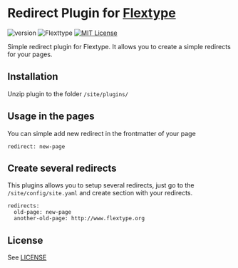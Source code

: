 # Redirect Plugin for [Flextype](http://flextype.org/)
![version](https://img.shields.io/badge/version-1.2.2-brightgreen.svg?style=flat-square "Version")
![Flexttype](https://img.shields.io/badge/Flextype-0.7.4-green.svg?style=flat-square "Flextype Version")
[![MIT License](https://img.shields.io/badge/license-MIT-blue.svg?style=flat-square)](https://github.com/flextype-plugins/redirect/blob/master/LICENSE.txt)

Simple redirect plugin for Flextype. It allows you to create a simple redirects for your pages.

## Installation
Unzip plugin to the folder `/site/plugins/`

## Usage in the pages
You can simple add new redirect in the frontmatter of your page
```
redirect: new-page
```

## Create several redirects
This plugins allows you to setup several redirects, just go to the `/site/config/site.yaml` and create section with your redirects.
```
redirects:
  old-page: new-page
  another-old-page: http://www.flextype.org
```

## License
See [LICENSE](https://github.com/flextype-plugins/redirect/blob/master/LICENSE.txt)
